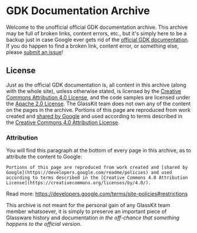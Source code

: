 # GDK Documentation Archive

Welcome to the *un*official official GDK documentation archive. This archive may be full of broken links, content errors, etc., but it's simply here to be a backup just in case Google ever gets rid of the [official GDK documentation](https://developers.google.com/glass). If you do happen to find a broken link, content error, or something else, please [submit an issue](https://github.com/GlassKit/website/issues)!

## License

Just as the official GDK documentation is, all content in this archive (along with the whole site), unless otherwise stated, is licensed by the [Creative Commons Attribution 4.0 License](https://creativecommons.org/licenses/by/4.0/), and the code samples are licensed under the [Apache 2.0 License](https://www.apache.org/licenses/LICENSE-2.0). The GlassKit team does not own any of the content on the pages in the archive. Portions of this page are reproduced from work created and [shared by Google](https://developers.google.com/readme/policies) and used according to terms described in the [Creative Commons 4.0 Attribution License](https://creativecommons.org/licenses/by/4.0/).

### Attribution

You will find this paragraph at the bottom of every page in this archive, as to attribute the content to Google:

```
Portions of this page are reproduced from work created and [shared by Google](https://developers.google.com/readme/policies) and used according to terms described in the [Creative Commons 4.0 Attribution License](https://creativecommons.org/licenses/by/4.0/).
```

Read more: https://developers.google.com/terms/site-policies#restrictions

This archive is not meant for the personal gain of any GlassKit team member whatsoever, it is simply to preserve an important piece of Glassware history and documentation *in the off-chance that something happens to the official version*.